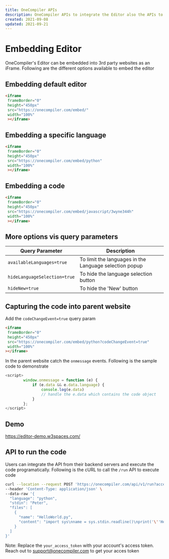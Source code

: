 ```yaml
---
title: OneCompiler APIs
description: OneCompiler APIs to integrate the Editor also the APIs to run the code
created: 2021-09-08
updated: 2021-09-21
---
```


# Embedding Editor 
OneCompiler's Editor can be embedded into 3rd party websites as an iFrame. 
Following are the different options available to embed the editor

## Embedding default editor


```html
<iframe
 frameBorder="0"
 height="450px"  
 src="https://onecompiler.com/embed/" 
 width="100%"
 ></iframe>
``` 

## Embedding a specific language

```html
<iframe
 frameBorder="0"
 height="450px"  
 src="https://onecompiler.com/embed/python" 
 width="100%"
 ></iframe>
```

## Embedding a code

```html
<iframe
 frameBorder="0"
 height="450px"  
 src="https://onecompiler.com/embed/javascript/3wyne344h" 
 width="100%"
 ></iframe>
```

## More options vis query parameters 

| Query Parameter  | Description |
| ----------- | ----------- |
| `availableLanguages=true`| To limit the languages in the Language selection popup|
| `hideLanguageSelection=true`   | To hide the language selection button|
| `hideNew=true` |To hide the 'New' button |

## Capturing the code into parent website 
Add the `codeChangeEvent=true` query param
```html
<iframe 
 frameBorder="0" 
 height="450px"
 src="https://onecompiler.com/embed/python?codeChangeEvent=true"
 width="100%"
></iframe>
```

In the parent website catch the `onmessage` events. Following is the sample code to demonstrate 

```javascript
<script>
        window.onmessage = function (e) {
            if (e.data && e.data.language) {
                console.log(e.data)
                // handle the e.data which contains the code object
            }
        };
</script>
```

## Demo
https://editor-demo.w3spaces.com/

## API to run the code 
Users can integrate the API from their backend servers and execute the code programatically. 
Following is the cURL to call the `/run` API to execute code

```sh
curl --location --request POST 'https://onecompiler.com/api/v1/run?access_token=your_access_token' \
--header 'Content-Type: application/json' \
--data-raw '{
  "language": "python",
  "stdin": "Peter",
  "files": [
    {
      "name": "HelloWorld.py",
      "content": "import sys\nname = sys.stdin.readline()\nprint('\''Hello '\''+ name)"
    }
  ]
}'
```
Note: Replace the `your_access_token` with your account's access token. Reach out to support@onecompiler.com to get your acces token
